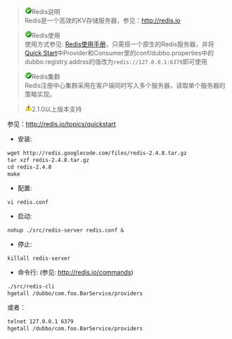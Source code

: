 > ![warning](../sources/images/check.gif)Redis说明  
Redis是一个高效的KV存储服务器，参见：http://redis.io

> ![warning](../sources/images/check.gif)Redis使用  
使用方式参见: [Redis使用手册](http://dubbo.io/User+Guide-zh.htm#UserGuide-zh-RedisRegistry)，只需搭一个原生的Redis服务器，并将[Quick Start](user-guide-quick-start)中Provider和Consumer里的conf/dubbo.properties中的dubbo.registry.addrss的值改为`redis://127.0.0.1:6379`即可使用

> ![warning](../sources/images/check.gif)Redis集群  
Redis注册中心集群采用在客户端同时写入多个服务器，读取单个服务器的策略实现。

> ![warning](../sources/images/warning-3.gif)2.1.0以上版本支持

参见：http://redis.io/topics/quickstart

* 安装:

```shell
wget http://redis.googlecode.com/files/redis-2.4.8.tar.gz
tar xzf redis-2.4.8.tar.gz
cd redis-2.4.8
make
```

* 配置:

```shell
vi redis.conf
```

* 启动:

```shell
nohup ./src/redis-server redis.conf &
```

* 停止:

```shell
killall redis-server
```

* 命令行: (参见: http://redis.io/commands)

```shell
./src/redis-cli
hgetall /dubbo/com.foo.BarService/providers
```

或者：

```shell
telnet 127.0.0.1 6379
hgetall /dubbo/com.foo.BarService/providers
```